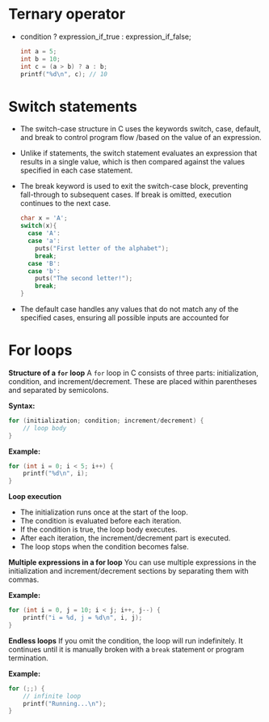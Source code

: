 # Ternary operator

* condition ? expression_if_true : expression_if_false;

  ```c
  int a = 5;
  int b = 10;
  int c = (a > b) ? a : b;
  printf("%d\n", c); // 10
  ```

# Switch statements

* The switch-case structure in C uses the keywords switch, case, default, and break to control program flow /based on the value of an expression.

* Unlike if statements, the switch statement evaluates an expression that results in a single value, which is then compared against the values specified in each case statement.

* The break keyword is used to exit the switch-case block, preventing fall-through to subsequent cases. If break is omitted, execution continues to the next case.

  ```c
  char x = 'A';
  switch(x){
    case 'A':
    case 'a':
      puts("First letter of the alphabet");
      break;
    case 'B':
    case 'b':
      puts("The second letter!");
      break;
  }
  ```

* The default case handles any values that do not match any of the specified cases, ensuring all possible inputs are accounted for

# For loops

**Structure of a `for` loop**
A `for` loop in C consists of three parts: initialization, condition, and increment/decrement. These are placed within parentheses and separated by semicolons.

**Syntax:**

```c
for (initialization; condition; increment/decrement) {
    // loop body
}
```

**Example:**

```c
for (int i = 0; i < 5; i++) {
    printf("%d\n", i);
}
```

**Loop execution**

* The initialization runs once at the start of the loop.
* The condition is evaluated before each iteration.
* If the condition is true, the loop body executes.
* After each iteration, the increment/decrement part is executed.
* The loop stops when the condition becomes false.

**Multiple expressions in a for loop**
You can use multiple expressions in the initialization and increment/decrement sections by separating them with commas.

**Example:**

```c
for (int i = 0, j = 10; i < j; i++, j--) {
    printf("i = %d, j = %d\n", i, j);
}
```

**Endless loops**
If you omit the condition, the loop will run indefinitely. It continues until it is manually broken with a `break` statement or program termination.

**Example:**

```c
for (;;) {
    // infinite loop
    printf("Running...\n");
}
```